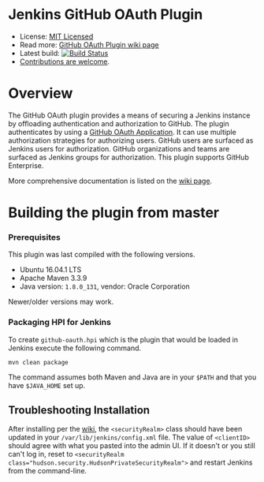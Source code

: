 # Jenkins GitHub OAuth Plugin

* License: [MIT Licensed](LICENSE.txt)
* Read more: [GitHub OAuth Plugin wiki page][wiki]
* Latest build: [![Build Status][build-image]][build-link]
* [Contributions are welcome](CONTRIBUTING.md).

# Overview

The GitHub OAuth plugin provides a means of securing a Jenkins instance by
offloading authentication and authorization to GitHub.  The plugin authenticates
by using a [GitHub OAuth Application][github-wiki-oauth].  It can use multiple
authorization strategies for authorizing users.  GitHub users are surfaced as
Jenkins users for authorization.  GitHub organizations and teams are surfaced as
Jenkins groups for authorization.  This plugin supports GitHub Enterprise.

More comprehensive documentation is listed on the [wiki page][wiki].

# Building the plugin from master

### Prerequisites

This plugin was last compiled with the following versions.

* Ubuntu 16.04.1 LTS
* Apache Maven 3.3.9
* Java version: `1.8.0_131`, vendor: Oracle Corporation

Newer/older versions may work.

### Packaging HPI for Jenkins

To create `github-oauth.hpi` which is the plugin that would be loaded in Jenkins
execute the following command.

    mvn clean package

The command assumes both Maven and Java are in your `$PATH` and that you have
`$JAVA_HOME` set up.

## Troubleshooting Installation

After installing per the [wiki][wiki], the `<securityRealm>` class should have
been updated in your `/var/lib/jenkins/config.xml` file. The value of
`<clientID>` should agree with what you pasted into the admin UI. If it doesn't
or you still can't log in, reset to `<securityRealm
class="hudson.security.HudsonPrivateSecurityRealm">` and restart Jenkins from
the command-line.


[build-image]: https://ci.jenkins.io/buildStatus/icon?job=Plugins/github-oauth-plugin/master
[build-link]: https://ci.jenkins.io/job/Plugins/job/github-oauth-plugin/job/master/
[github-wiki-oauth]: https://developer.github.com/v3/oauth/
[wiki]: https://wiki.jenkins-ci.org/display/JENKINS/Github+OAuth+Plugin
